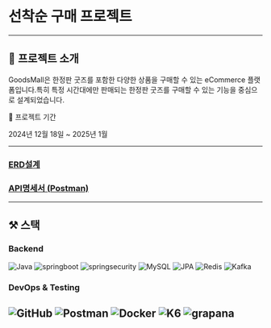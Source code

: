 # 선착순 구매 프로젝트

---
## 🚀 프로젝트 소개

GoodsMall은 한정판 굿즈를 포함한 다양한 상품을 구매할 수 있는 eCommerce 플랫폼입니다.특히 특정 시간대에만 판매되는 한정판 굿즈를 구매할 수 있는 기능을 중심으로 설계되었습니다.  

📅 프로젝트 기간 

2024년 12월 18일 ~ 2025년 1월

---

### [ERD설계](https://github.com/Park-MJeong/goodsMall/wiki/%EB%8D%B0%EC%9D%B4%ED%84%B0%EB%B2%A0%EC%9D%B4%EC%8A%A4-%EC%84%A4%EA%B3%84)
### [ API명세서 (Postman)](https://documenter.getpostman.com/view/38751432/2sAYJ7eyB6)

---


## ⚒️  스택

###  Backend

![Java](https://img.shields.io/badge/java-333333?style=flat&logo=OpenJDK&logoColor=white)
![springboot](https://img.shields.io/badge/-springboot-333333?style=flat&logo=springboot)
![springsecurity](https://img.shields.io/badge/-springsecurity-333333?style=flat&logo=springsecurity)
![MySQL](https://img.shields.io/badge/-MySQL-333333?style=flat&logo=mysql)
![JPA](https://img.shields.io/badge/-JPA-333333?style=flat&logo=JPA)
![Redis](https://img.shields.io/badge/-Redis-333333?style=flat&logo=Redis)
![Kafka](https://img.shields.io/badge/-Kafka-333333?style=flat&logo=apachekafka)


### DevOps & Testing

![GitHub](https://img.shields.io/badge/-GitHub-333333?style=flat&logo=github)
![Postman](https://img.shields.io/badge/-Postman-333333?style=flat&logo=postman)
![Docker](https://img.shields.io/badge/-Docker-333333?style=flat&logo=docker)
![K6](https://img.shields.io/badge/-k6-333333?style=flat&logo=k6)
![grapana](https://img.shields.io/badge/grafana-333333.svg?style=flat&logo=grafana&logoColor)
---
